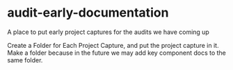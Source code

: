 # audit-early-documentation
A place to put early project captures for the audits we have coming up

Create a Folder for Each Project Capture, and put the project capture in it. Make a folder because in the future we may add key component docs to the same folder.
